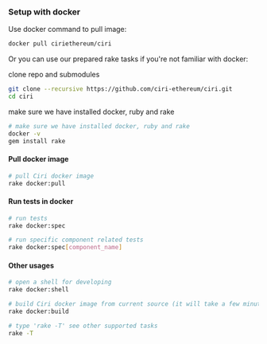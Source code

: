 ### Setup with docker

Use docker command to pull image:

``` bash
docker pull ciriethereum/ciri
```

Or you can use our prepared rake tasks if you're not familiar with docker:

clone repo and submodules

``` bash
git clone --recursive https://github.com/ciri-ethereum/ciri.git
cd ciri
```

make sure we have installed docker, ruby and rake
``` bash
# make sure we have installed docker, ruby and rake
docker -v
gem install rake
```

#### Pull docker image

``` bash
# pull Ciri docker image
rake docker:pull
```

#### Run tests in docker
``` bash
# run tests
rake docker:spec

# run specific component related tests
rake docker:spec[component_name]
```

#### Other usages
``` bash
# open a shell for developing
rake docker:shell

# build Ciri docker image from current source (it will take a few minutes)
rake docker:build

# type 'rake -T' see other supported tasks 
rake -T
``` 

